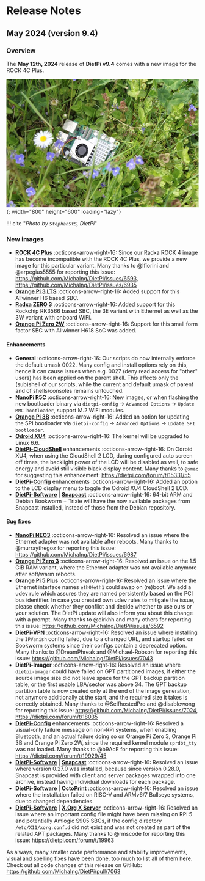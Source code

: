 # Release Notes

## May 2024 (version 9.4)

### Overview

The **May 12th, 2024** release of **DietPi v9.4** comes with a new image for the ROCK 4C Plus.

![Raspberry Pi 5 in grass](../assets/images/dietpi-release-v9_04.jpg){: width="800" height="600" loading="lazy"}

!!! cite "*Photo by `StephanStS`, DietPi*"

### New images

- [**ROCK 4C Plus**](../hardware.md#radxa) :octicons-arrow-right-16: Since our Radxa ROCK 4 image has become incompatible with the ROCK 4C Plus, we provide a new image for this particular variant. Many thanks to @lfiorini and @arpegius5555 for reporting this issue: <https://github.com/MichaIng/DietPi/issues/6593>, <https://github.com/MichaIng/DietPi/issues/6935>
- [**Orange Pi 3 LTS**](../hardware.md#orange-pi-series) :octicons-arrow-right-16: Added support for this Allwinner H6 based SBC.
- [**Radxa ZERO 3**](../hardware.md#radxa) :octicons-arrow-right-16: Added support for this Rockchip RK3566 based SBC, the 3E variant with Ethernet as well as the 3W variant with onboard WiFi.
- [**Orange Pi Zero 2W**](../hardware.md#orange-pi-series) :octicons-arrow-right-16: Support for this small form factor SBC with Allwinner H618 SoC was added.

#### Enhancements

- **General** :octicons-arrow-right-16: Our scripts do now internally enforce the default umask 0022. Many config and install options rely on this, hence it can cause issues when e.g. 0027 (deny read access for "other" users) has been applied on the parent shell. This affects only the (sub)shell of our scripts, while the current and default umask of parent and of shells/consoles remains untouched.
- [**NanoPi R5C**](../hardware.md#nanopi-series-friendlyelec) :octicons-arrow-right-16: New images, or when flashing the new bootloader binary via `dietpi-config` -> `Advanced Options` -> `Update MMC bootloader`, support M.2 WiFi modules.
- [**Orange Pi 3B**](../hardware.md#orange-pi-series) :octicons-arrow-right-16: Added an option for updating the SPI bootloader via `dietpi-config` -> `Advanced Options` -> `Update SPI bootloader`.
- [**Odroid XU4**](../hardware.md#odroid) :octicons-arrow-right-16: The kernel will be upgraded to Linux 6.6.
- [**DietPi-CloudShell**](../software/system_stats.md#dietpi-cloudshell) enhancements :octicons-arrow-right-16: On Odroid XU4, when using the CloudShell 2 LCD, during configured auto screen off times, the backlight power of the LCD will be disabled as well, to safe energy and avoid still visible black display content. Many thanks to `@smac` for suggesting this enhancement: <https://dietpi.com/forum/t/15331/55>
- [**DietPi-Config**](../dietpi_tools/system_configuration.md/#dietpi-config) enhancements :octicons-arrow-right-16: Added an option to the LCD display menu to toggle the Odroid XU4 CloudShell 2 LCD.
- [**DietPi-Software**](../dietpi_tools/software_installation.md#dietpi-software) | [**Snapcast**](../software/media.md#snapcast-server) :octicons-arrow-right-16: 64-bit ARM and Debian Bookworm + Trixie will have the now available packages from Snapcast installed, instead of those from the Debian repository.

#### Bug fixes

- [**NanoPi NEO3**](../hardware.md#nanopi-series-friendlyelec) :octicons-arrow-right-16: Resolved an issue where the Ethernet adapter was not available after reboots. Many thanks to @murraythegoz for reporting this issue: <https://github.com/MichaIng/DietPi/issues/6987>
- [**Orange Pi Zero 3**](../hardware.md#orange-pi-series) :octicons-arrow-right-16: Resolved an issue on the 1.5 GiB RAM variant, where the Ethernet adapter was not available anymore after soft/warm reboots.
- [**Orange Pi 5 Plus**](../hardware.md#orange-pi-series) :octicons-arrow-right-16: Resolved an issue where the Ethernet interface names `eth0`/`eth1` could swap on (re)boot. We add a udev rule which assures they are named persistently based on the PCI bus identifier. In case you created own udev rules to mitigate the issue, please check whether they conflict and decide whether to use ours or your solution. The DietPi update will also inform you about this change with a prompt. Many thanks to @dirkhh and many others for reporting this issue: <https://github.com/MichaIng/DietPi/issues/6592>
- [**DietPi-VPN**](../dietpi_tools/software_installation.md#dietpi-vpn) :octicons-arrow-right-16: Resolved an issue where installing the `IPVanish` config failed, due to a changed URL, and startup failed on Bookworm systems since their configs contain a deprecated option. Many thanks to @DreamPhreak and @Michael-Robson for reporting this issue: <https://github.com/MichaIng/DietPi/issues/7043>
- **DietPi-Imager** :octicons-arrow-right-16: Resolved an issue where `dietpi-imager` could have failed on GPT partitioned images, if either the source image size did not leave space for the GPT backup partition table, or the first usable LBA/sector was above 34. The GPT backup partition table is now created only at the end of the image generation, not anymore additionally at the start, and the required size it takes is correctly obtained. Many thanks to @SelfhostedPro and @disablewong for reporting this issue: <https://github.com/MichaIng/DietPi/issues/7024>, <https://dietpi.com/forum/t/18035>
- [**DietPi-Config**](../dietpi_tools/system_configuration.md/#dietpi-config) enhancements :octicons-arrow-right-16: Resolved a visual-only failure message on non-RPi systems, when enabling Bluetooth, and an actual failure doing so on Orange Pi Zero 3, Orange Pi 3B and Orange Pi Zero 2W, since the required kernel module `sprdbt_tty` was not loaded. Many thanks to @b9AcE for reporting this issue: <https://dietpi.com/forum/t/19929/45>
- [**DietPi-Software**](../dietpi_tools/software_installation.md#dietpi-software) | [**Snapcast**](../software/media.md#snapcast-server) :octicons-arrow-right-16: Resolved an issue where version 0.27.0 was installed, because since version 0.28.0, Snapcast is provided with client and server packages wrapped into one archive, instead having individual downloads for each package.
- [**DietPi-Software**](../dietpi_tools/software_installation.md#dietpi-software) | [**OctoPrint**](../software/printing.md#octoprint) :octicons-arrow-right-16: Resolved an issue where the installation failed on RISC-V and ARMv6/7 Bullseye systems, due to changed dependencies.
- [**DietPi-Software**](../dietpi_tools/software_installation.md#dietpi-software) | [**X.Org X Server**](../software/desktop.md#desktop-environments-utilities) :octicons-arrow-right-16: Resolved an issue where an important config file might have been missing on RPi 5 and potentially Amlogic S905 SBCs, if the config directory `/etc/X11/xorg.conf.d` did not exist and was not created as part of the related APT packages. Many thanks to @rmscode for reporting this issue: <https://dietpi.com/forum/t/19963>

As always, many smaller code performance and stability improvements, visual and spelling fixes have been done, too much to list all of them here. Check out all code changes of this release on GitHub: <https://github.com/MichaIng/DietPi/pull/7063>
